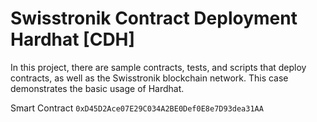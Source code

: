 # Swisstronik Contract Deployment Hardhat [CDH]

In this project, there are sample contracts, tests, and scripts that deploy contracts, as well as the Swisstronik blockchain network. This case demonstrates the basic usage of Hardhat.

Smart Contract
<code>0xD45D2Ace07E29C034A2BE0Def0E8e7D93dea31AA</code>

